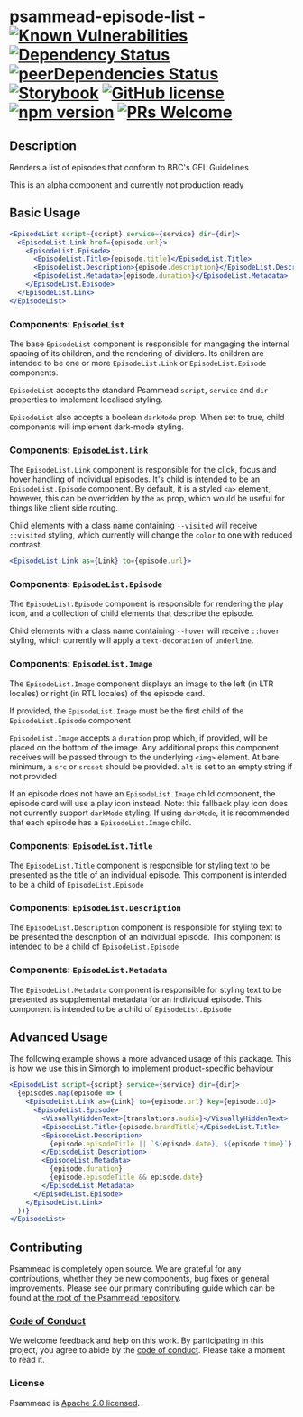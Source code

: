 # psammead-episode-list - [![Known Vulnerabilities](https://snyk.io/test/github/bbc/psammead/badge.svg?targetFile=packages%2Fcomponents%2Fpsammead-episode-list%2Fpackage.json)](https://snyk.io/test/github/bbc/psammead?targetFile=packages%2Fcomponents%2Fpsammead-episode-list%2Fpackage.json) [![Dependency Status](https://david-dm.org/bbc/psammead.svg?path=packages/components/psammead-episode-list)](https://david-dm.org/bbc/psammead?path=packages/components/psammead-episode-list) [![peerDependencies Status](https://david-dm.org/bbc/psammead/peer-status.svg?path=packages/components/psammead-episode-list)](https://david-dm.org/bbc/psammead?path=packages/components/psammead-episode-list&type=peer) [![Storybook](https://raw.githubusercontent.com/storybooks/brand/master/badge/badge-storybook.svg?sanitize=true)](https://bbc.github.io/psammead/?path=/story/figure--containing-image) [![GitHub license](https://img.shields.io/badge/license-Apache%202.0-blue.svg)](https://github.com/bbc/psammead/blob/latest/LICENSE) [![npm version](https://img.shields.io/npm/v/@bbc/psammead-episode-list.svg)](https://www.npmjs.com/package/@bbc/psammead-episode-list) [![PRs Welcome](https://img.shields.io/badge/PRs-welcome-brightgreen.svg)](https://github.com/bbc/psammead/blob/latest/CONTRIBUTING.md)

## Description

Renders a list of episodes that conform to BBC's GEL Guidelines

This is an alpha component and currently not production ready

## Basic Usage

```jsx
<EpisodeList script={script} service={service} dir={dir}>
  <EpisodeList.Link href={episode.url}>
    <EpisodeList.Episode>
      <EpisodeList.Title>{episode.title}</EpisodeList.Title>
      <EpisodeList.Description>{episode.description}</EpisodeList.Description>
      <EpisodeList.Metadata>{episode.duration}</EpisodeList.Metadata>
    </EpisodeList.Episode>
  </EpisodeList.Link>
</EpisodeList>
```

### Components: `EpisodeList`

The base `EpisodeList` component is responsible for mangaging the internal spacing of its children, and the rendering of dividers. Its children are intended to be one or more `EpisodeList.Link` or `EpisodeList.Episode` components.

`EpisodeList` accepts the standard Psammead `script`, `service` and `dir` properties to implement localised styling.

`EpisodeList` also accepts a boolean `darkMode` prop. When set to true, child components will implement dark-mode styling.

### Components: `EpisodeList.Link`

The `EpisodeList.Link` component is responsible for the click, focus and hover handling of individual episodes. It's child is intended to be an `EpisodeList.Episode` component. By default, it is a styled `<a>` element, however, this can be overridden by the `as` prop, which would be useful for things like client side routing.

Child elements with a class name containing `--visited` will receive `::visited` styling, which currently will change the `color` to one with reduced contrast.

```jsx
<EpisodeList.Link as={Link} to={episode.url}>
```

### Components: `EpisodeList.Episode`

The `EpisodeList.Episode` component is responsible for rendering the play icon, and a collection of child elements that describe the episode.

Child elements with a class name containing `--hover` will receive `::hover` styling, which currently will apply a `text-decoration` of `underline`.

### Components: `EpisodeList.Image`

The `EpisodeList.Image` component displays an image to the left (in LTR locales) or right (in RTL locales) of the episode card.

If provided, the `EpisodeList.Image` must be the first child of the `EpisodeList.Episode` component

`EpisodeList.Image` accepts a `duration` prop which, if provided, will be placed on the bottom of the image. Any additional props this component receives will be passed through to the underlying `<img>` element. At bare minimum, a `src` or `srcset` should be provided. `alt` is set to an empty string if not provided

If an episode does not have an `EpisodeList.Image` child component, the episode card will use a play icon instead. Note: this fallback play icon does not currently support `darkMode` styling. If using `darkMode`, it is recommended that each episode has a `EpisodeList.Image` child.

### Components: `EpisodeList.Title`

The `EpisodeList.Title` component is responsible for styling text to be presented as the title of an individual episode. This component is intended to be a child of `EpisodeList.Episode`

### Components: `EpisodeList.Description`

The `EpisodeList.Description` component is responsible for styling text to be presented the description of an individual episode. This component is intended to be a child of `EpisodeList.Episode`

### Components: `EpisodeList.Metadata`

The `EpisodeList.Metadata` component is responsible for styling text to be presented as supplemental metadata for an individual episode. This component is intended to be a child of `EpisodeList.Episode`

## Advanced Usage

The following example shows a more advanced usage of this package. This is how we use this in Simorgh to implement product-specific behaviour

```jsx
<EpisodeList script={script} service={service} dir={dir}>
  {episodes.map(episode => (
    <EpisodeList.Link as={Link} to={episode.url} key={episode.id}>
      <EpisodeList.Episode>
        <VisuallyHiddenText>{translations.audio}</VisuallyHiddenText>
        <EpisodeList.Title>{episode.brandTitle}</EpisodeList.Title>
        <EpisodeList.Description>
          {episode.episodeTitle || `${episode.date}, ${episode.time}`}
        </EpisodeList.Description>
        <EpisodeList.Metadata>
          {episode.duration}
          {episode.episodeTitle && episode.date}
        </EpisodeList.Metadata>
      </EpisodeList.Episode>
    </EpisodeList.Link>
  ))}
</EpisodeList>
```

## Contributing

Psammead is completely open source. We are grateful for any contributions, whether they be new components, bug fixes or general improvements. Please see our primary contributing guide which can be found at [the root of the Psammead repository](https://github.com/bbc/psammead/blob/latest/CONTRIBUTING.md).

### [Code of Conduct](https://github.com/bbc/psammead/blob/latest/CODE_OF_CONDUCT.md)

We welcome feedback and help on this work. By participating in this project, you agree to abide by the [code of conduct](https://github.com/bbc/psammead/blob/latest/CODE_OF_CONDUCT.md). Please take a moment to read it.

### License

Psammead is [Apache 2.0 licensed](https://github.com/bbc/psammead/blob/latest/LICENSE).

